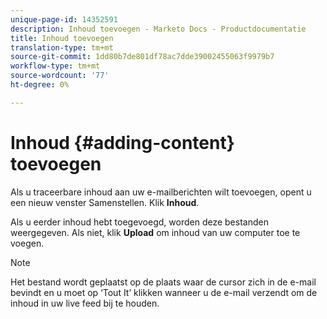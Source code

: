 ```yaml
---
unique-page-id: 14352591
description: Inhoud toevoegen - Marketo Docs - Productdocumentatie
title: Inhoud toevoegen
translation-type: tm+mt
source-git-commit: 1dd80b7de801df78ac7dde39002455063f9979b7
workflow-type: tm+mt
source-wordcount: '77'
ht-degree: 0%

---
```



# Inhoud {#adding-content} toevoegen

Als u traceerbare inhoud aan uw e-mailberichten wilt toevoegen, opent u een nieuw venster Samenstellen. Klik **Inhoud**.

Als u eerder inhoud hebt toegevoegd, worden deze bestanden weergegeven. Als niet, klik **Upload** om inhoud van uw computer toe te voegen.

>[!NOTE]
>
>Het bestand wordt geplaatst op de plaats waar de cursor zich in de e-mail bevindt en u moet op ‘Tout It’ klikken wanneer u de e-mail verzendt om de inhoud in uw live feed bij te houden.
